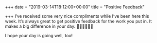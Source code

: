 +++
date = "2019-03-14T18:12:00+00:00"
title = "Positive Feedback"

+++
I’ve received some very nice compliments while I’ve been here this week. It’s always great to get positive feedback for the work you put in. It makes a big difference in your day. 👨🏻‍💻🦸🏻‍♂️

I hope your day is going well, too!
